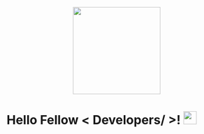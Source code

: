 <p align="center">
    <img width="200" src="https://github.com/Ailenperaza/Ailenperaza/issues/1#issue-1082688144">
</p>

<h1> Hello Fellow < Developers/ >! <img src = "https://raw.githubusercontent.com/MartinHeinz/MartinHeinz/master/wave.gif" width = 30px> </h1>
<p align='center'>
</p>

